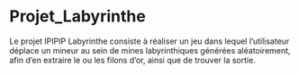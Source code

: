 # Projet_Labyrinthe
Le projet IPIPIP Labyrinthe consiste à réaliser un jeu dans lequel l’utilisateur déplace un mineur au sein de mines labyrinthiques générées aléatoirement, afin d’en extraire le ou les filons d’or, ainsi que de trouver la sortie.
